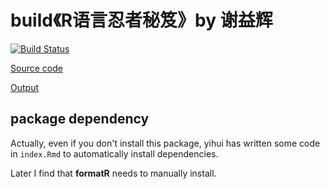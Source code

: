 # build《R语言忍者秘笈》by 谢益辉
[![Build Status](https://travis-ci.com/dongzhuoer/build-bookdown.svg?token=CyRgUWsqWCctKvAxMXto&branch=yihui-r-ninja)](https://travis-ci.com/dongzhuoer/build-bookdown)

[Source code](https://github.com/yihui/r-ninja)

[Output](https://bookdown.dongzhuoer.com/yihui/r-ninja)



## package dependency

Actually, even if you don't install this package, yihui has written some code in `index.Rmd` to automatically install dependencies.

Later I find that **formatR** needs to manually install.
